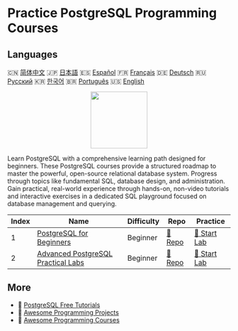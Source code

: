 # Practice PostgreSQL Programming Courses

## Languages

🇨🇳 [简体中文](README_zh.md) 🇯🇵 [日本語](README_ja.md) 🇪🇸 [Español](README_es.md) 🇫🇷 [Français](README_fr.md) 🇩🇪 [Deutsch](README_de.md) 🇷🇺 [Русский](README_ru.md) 🇰🇷 [한국어](README_ko.md) 🇧🇷 [Português](README_pt.md) 🇺🇸 [English](README.md) 

<div align="center">
<img width="128px" src="https://file.labex.io/path/9xEeZgWSNpHA.png">
</div>

Learn PostgreSQL with a comprehensive learning path designed for beginners. These PostgreSQL courses provide a structured roadmap to master the powerful, open-source relational database system. Progress through topics like fundamental SQL, database design, and administration. Gain practical, real-world experience through hands-on, non-video tutorials and interactive exercises in a dedicated SQL playground focused on database management and querying.

|   Index | Name                                                                                              | Difficulty   | Repo                                                                        | Practice                                                                    |
|---------|---------------------------------------------------------------------------------------------------|--------------|-----------------------------------------------------------------------------|-----------------------------------------------------------------------------|
|       1 | [PostgreSQL for Beginners](https://labex.io/courses/postgresql-for-beginners)                     | Beginner     | [🔗 Repo](https://github.com/labex-labs/postgresql-for-beginners)           | [🚀 Start Lab](https://labex.io/courses/postgresql-for-beginners)           |
|       2 | [Advanced PostgreSQL Practical Labs](https://labex.io/courses/advanced-postgresql-practical-labs) | Beginner     | [🔗 Repo](https://github.com/labex-labs/advanced-postgresql-practical-labs) | [🚀 Start Lab](https://labex.io/courses/advanced-postgresql-practical-labs) |

## More

- 🔗 [PostgreSQL Free Tutorials](https://github.com/labex-labs/postgresql-free-tutorials)
- 🔗 [Awesome Programming Projects](https://github.com/labex-labs/awesome-programming-projects)
- 🔗 [Awesome Programming Courses](https://github.com/labex-labs/awesome-programming-courses)

